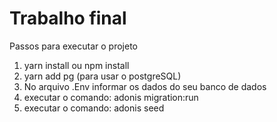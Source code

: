 # Trabalho final 

Passos para executar o projeto

1. yarn install ou npm install
2. yarn add pg (para usar o postgreSQL)
3. No arquivo .Env informar os dados do seu banco de dados
4. executar o comando: adonis migration:run
5. executar o comando: adonis seed


